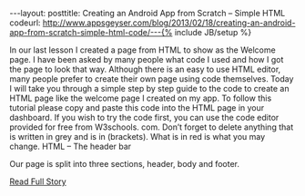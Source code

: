 ---layout: posttitle: Creating an Android App from Scratch – Simple HTML codeurl: http://www.appsgeyser.com/blog/2013/02/18/creating-an-android-app-from-scratch-simple-html-code/---{% include JB/setup %}<p>  In our last lesson I created a page from HTML to show as the Welcome page.  I have been asked by many people what code I used and how I got the page to look that way.  Although there is an easy to use HTML editor, many people prefer to create their own page using code themselves.  Today I will take you through a simple step by step guide to the code to create an HTML page like the welcome page I created on my app.  To follow this tutorial please copy and paste this code into the HTML page in your dashboard.  If you wish to try the code first, you can use the code editor provided for free from W3schools.  com.  Don’t forget to delete anything that is written in grey and is in (brackets).  What is in red is what you may change.  HTML – The header bar
 
 Our page is split into three sections, header, body and footer.<br /><p><a href="http://www.appsgeyser.com/blog/2013/02/18/creating-an-android-app-from-scratch-simple-html-code/">Read Full Story</a></p>